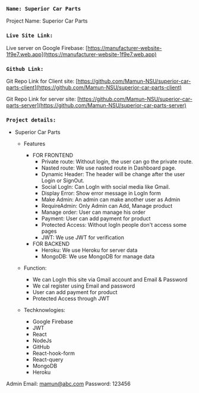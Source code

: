 ### `Name: Superior Car Parts`

Project Name: Superior Car Parts

### `Live Site Link:`

Live server on Google Firebase:
[https://manufacturer-website-1f9e7.web.app](https://manufacturer-website-1f9e7.web.app)

### `Github Link:`

Git Repo Link for Client site:
[https://github.com/Mamun-NSU/superior-car-parts-client](https://github.com/Mamun-NSU/superior-car-parts-client)

Git Repo Link for server site:
[https://github.com/Mamun-NSU/superior-car-parts-server](https://github.com/Mamun-NSU/superior-car-parts-server)

### `Project details:`

- Superior Car Parts

  - Features
    - FOR FRONTEND
      - Private route: Without login, the user can go the private route.
      - Nasted route: We use nasted route in Dashboard page.
      - Dynamic Header: The header will be change after the user Login or SignOut.
      - Social LogIn: Can LogIn with social media like Gmail.
      - Display Error: Show error message in LogIn form
      - Make Admin: An admin can make another user as Admin
      - RequireAdmin: Only Admin can Add, Manage product
      - Manage order: User can manage his order
      - Payment: User can add payment for product
      - Protected Access: Without logIn people don't access some pages
      - JWT: We use JWT for verification
    - FOR BACKEND
      - Heroku: We use Heroku for server data
      - MongoDB: We use MongoDB for manage data

  - Function:

    - We can LogIn this site via Gmail account and Email & Password
    - We cal register using Email and password
    - User can add payment for product
    - Protected Access through JWT

  - Techknowlogies:
    - Google Firebase
    - JWT
    - React
    - NodeJs
    - GitHub
    - React-hook-form
    - React-query
    - MongoDB
    - Heroku

Admin Email: mamun@abc.com
  Password: 123456